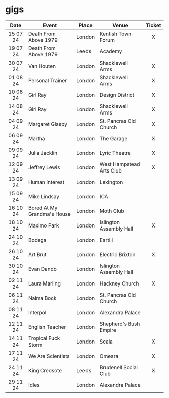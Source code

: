 # gigs
|Date|Event|Place|Venue|Ticket|
|:--:|-----|----|-----|:----:|
|15 07 24|Death From Above 1979|London|Kentish Town Forum|X|
|19 07 24|Death From Above 1979|Leeds|Academy|
|30 07 24|Van Houten|London|Shacklewell Arms|X|
|01 08 24|Personal Trainer|London|Shacklewell Arms|X|
|10 08 24|Girl Ray|London|Design District|X|
|14 08 24|Girl Ray|London|Shacklewell Arms|X|
|04 09 24|Margaret Glaspy|London|St. Pancras Old Church|X|
|06 09 24|Martha|London|The Garage|X|
|09 09 24|Julia Jacklin|London|Lyric Theatre|X|
|12 09 24|Jeffrey Lewis|London|West Hampstead Arts Club|X|
|13 09 24|Human Interest|London|Lexington|
|15 09 24|Mike Lindsay|London|ICA|
|16 10 24|Bored At My Grandma's House|London|Moth Club|
|18 10 24|Maximo Park|London|Islington Assembly Hall|X|
|24 10 24|Bodega|London|EartH|
|26 10 24|Art Brut|London|Electric Brixton|X|
|30 10 24|Evan Dando|London|Islington Assembly Hall|
|02 11 24|Laura Marling|London|Hackney Church|X|
|06 11 24|Naima Bock|London|St. Pancras Old Church|
|08 11 24|Interpol|London|Alexandra Palace|
|12 11 24|English Teacher|London|Shepherd's Bush Empire|
|14 11 24|Tropical Fuck Storm|London|Scala|X|
|17 11 24|We Are Scientists|London|Omeara|X|
|24 11 24|King Creosote|Leeds|Brudenell Social Club|X|
|29 11 24|Idles|London|Alexandra Palace|
